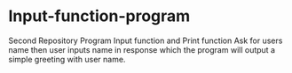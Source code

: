 # Input-function-program
Second Repository Program
Input function and Print function
Ask for users name then user inputs name in response 
which the program will output a simple greeting with user name.
